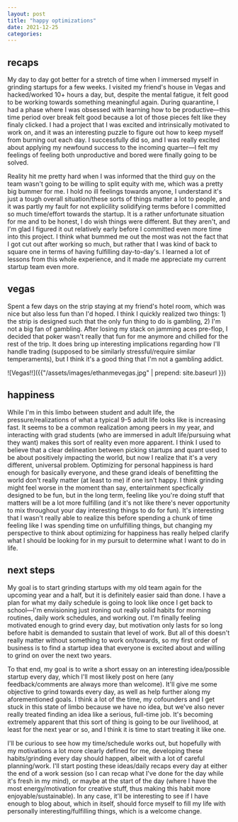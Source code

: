 ```yaml
---
layout: post
title: "happy optimizations"
date: 2021-12-25
categories:
---
```


## recaps

My day to day got better for a stretch of time when I immersed myself in grinding startups for a few weeks. I visited my friend's house in Vegas and hacked/worked 10+ hours a day, but, despite the mental fatigue, it felt good to be working towards something meaningful again. During quarantine, I had a phase where I was obsessed with learning how to be productive—this time period over break felt good because a lot of those pieces felt like they finaly clicked. I had a project that I was excited and intrinsically motivated to work on, and it was an interesting puzzle to figure out how to keep myself from burning out each day. I successfully did so, and I was really excited about applying my newfound success to the incoming quarter—I felt my feelings of feeling both unproductive and bored were finally going to be solved.

Reality hit me pretty hard when I was informed that the third guy on the team wasn't going to be willing to split equity with me, which was a pretty big bummer for me. I hold no ill feelings towards anyone, I understand it's just a tough overall situation/these sorts of things matter a lot to people, and it was partly my fault for not explicility solidifying terms before I committed so much time/effort towards the startup. It is a rather unfortunate situation for me and to be honest, I do wish things were different. But they aren't, and I'm glad I figured it out relatively early before I committed even more time into this project. I think what bummed me out the most was not the fact that I got cut out after working so much, but rather that I was kind of back to square one in terms of having fulfilling day-to-day's. I learned a lot of lessons from this whole experience, and it made me appreciate my current startup team even more.

## vegas

Spent a few days on the strip staying at my friend's hotel room, which was nice but also less fun than I'd hoped. I think I quickly realized two things: 1) the strip is designed such that the only fun thing to do is gambling, 2) I'm not a big fan of gambling. After losing my stack on jamming aces pre-flop, I decided that poker wasn't really that fun for me anymore and chilled for the rest of the trip. It does bring up interesting implications regarding how I'll handle trading (supposed to be similarly stressful/require similar temperaments), but I think it's a good thing that I'm not a gambling addict.

![Vegas!!]({{"/assets/images/ethanmevegas.jpg" | prepend: site.baseurl }})

## happiness

While I'm in this limbo between student and adult life, the pressure/realizations of what a typical 9-5 adult life looks like is increasing fast. It seems to be a common realization among peers in my year, and interacting with grad students (who are immersed in adult life/pursuing what they want) makes this sort of reality even more apparent. I think I used to believe that a clear delineation between picking startups and quant used to be about positively impacting the world, but now I realize that it's a very different, universal problem. Optimizing for personal happiness is hard enough for basically everyone, and these grand ideals of benefitting the world don't really matter (at least to me) if one isn't happy. I think grinding might feel worse in the moment than say, entertainment specfically designed to be fun, but in the long term, feeling like you're doing stuff that matters will be a lot more fulfilling (and it's not like there's never opportunity to mix throughout your day interesting things to do for fun). It's interesting that I wasn't really able to realize this before spending a chunk of time feeling like I was spending time on unfulfilling things, but changing my perspective to think about optimizing for happiness has really helped clarify what I should be looking for in my pursuit to determine what I want to do in life.

## next steps

My goal is to start grinding startups with my old team again for the upcoming year and a half, but it is definitely easier said than done. I have a plan for what my daily schedule is going to look like once I get back to school—I'm envisioning just ironing out really solid habits for morning routines, daily work schedules, and working out. I'm finally feeling motivated enough to grind every day, but motivation only lasts for so long before habit is demanded to sustain that level of work. But all of this doesn't really matter without something to work on/towards, so my first order of business is to find a startup idea that everyone is excited about and willing to grind on over the next two years.

To that end, my goal is to write a short essay on an interesting idea/possible startup every day, which I'll most likely post on here (any feedback/comments are always more than welcome). It'll give me some objective to grind towards every day, as well as help further along my aforementioned goals. I think a lot of the time, my cofounders and I get stuck in this state of limbo because we have no idea, but we've also never really treated finding an idea like a serious, full-time job. It's becoming extremely apparent that this sort of thing is going to be our livelihood, at least for the next year or so, and I think it is time to start treating it like one.

I'll be curious to see how my time/schedule works out, but hopefully with my motivations a lot more clearly defined for me, developing these habits/grinding every day should happen, albeit with a lot of careful planning/work. I'll start posting these ideas/daily recaps every day at either the end of a work session (so I can recap what I've done for the day while it's fresh in my mind), or maybe at the start of the day (where I have the most energy/motivation for creative stuff, thus making this habit more enjoyable/sustainable). In any case, it'll be interesting to see if I have enough to blog about, which in itself, should force myself to fill my life with personally interesting/fulfilling things, which is a welcome change.
